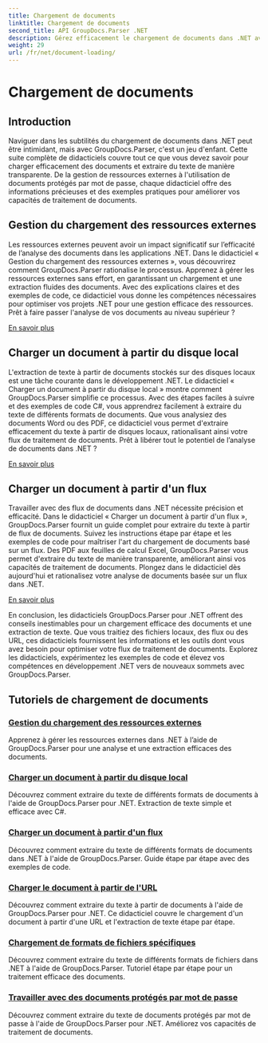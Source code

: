 ```yaml
---
title: Chargement de documents
linktitle: Chargement de documents
second_title: API GroupDocs.Parser .NET
description: Gérez efficacement le chargement de documents dans .NET avec GroupDocs.Parser. Apprenez à extraire du texte à partir de disques locaux, de flux, d'URL, etc.
weight: 29
url: /fr/net/document-loading/
---
```


# Chargement de documents

## Introduction

Naviguer dans les subtilités du chargement de documents dans .NET peut être intimidant, mais avec GroupDocs.Parser, c'est un jeu d'enfant. Cette suite complète de didacticiels couvre tout ce que vous devez savoir pour charger efficacement des documents et extraire du texte de manière transparente. De la gestion de ressources externes à l'utilisation de documents protégés par mot de passe, chaque didacticiel offre des informations précieuses et des exemples pratiques pour améliorer vos capacités de traitement de documents.

## Gestion du chargement des ressources externes

Les ressources externes peuvent avoir un impact significatif sur l’efficacité de l’analyse des documents dans les applications .NET. Dans le didacticiel « Gestion du chargement des ressources externes », vous découvrirez comment GroupDocs.Parser rationalise le processus. Apprenez à gérer les ressources externes sans effort, en garantissant un chargement et une extraction fluides des documents. Avec des explications claires et des exemples de code, ce didacticiel vous donne les compétences nécessaires pour optimiser vos projets .NET pour une gestion efficace des ressources. Prêt à faire passer l'analyse de vos documents au niveau supérieur ?

[En savoir plus](./handling-loading-of-external-resources/)

## Charger un document à partir du disque local

L'extraction de texte à partir de documents stockés sur des disques locaux est une tâche courante dans le développement .NET. Le didacticiel « Charger un document à partir du disque local » montre comment GroupDocs.Parser simplifie ce processus. Avec des étapes faciles à suivre et des exemples de code C#, vous apprendrez facilement à extraire du texte de différents formats de documents. Que vous analysiez des documents Word ou des PDF, ce didacticiel vous permet d'extraire efficacement du texte à partir de disques locaux, rationalisant ainsi votre flux de traitement de documents. Prêt à libérer tout le potentiel de l’analyse de documents dans .NET ?

[En savoir plus](./load-document-from-local-disk/)

## Charger un document à partir d'un flux

Travailler avec des flux de documents dans .NET nécessite précision et efficacité. Dans le didacticiel « Charger un document à partir d'un flux », GroupDocs.Parser fournit un guide complet pour extraire du texte à partir de flux de documents. Suivez les instructions étape par étape et les exemples de code pour maîtriser l'art du chargement de documents basé sur un flux. Des PDF aux feuilles de calcul Excel, GroupDocs.Parser vous permet d'extraire du texte de manière transparente, améliorant ainsi vos capacités de traitement de documents. Plongez dans le didacticiel dès aujourd'hui et rationalisez votre analyse de documents basée sur un flux dans .NET.

[En savoir plus](./load-document-from-stream/)

En conclusion, les didacticiels GroupDocs.Parser pour .NET offrent des conseils inestimables pour un chargement efficace des documents et une extraction de texte. Que vous traitiez des fichiers locaux, des flux ou des URL, ces didacticiels fournissent les informations et les outils dont vous avez besoin pour optimiser votre flux de traitement de documents. Explorez les didacticiels, expérimentez les exemples de code et élevez vos compétences en développement .NET vers de nouveaux sommets avec GroupDocs.Parser.

## Tutoriels de chargement de documents
### [Gestion du chargement des ressources externes](./handling-loading-of-external-resources/)
Apprenez à gérer les ressources externes dans .NET à l’aide de GroupDocs.Parser pour une analyse et une extraction efficaces des documents.
### [Charger un document à partir du disque local](./load-document-from-local-disk/)
Découvrez comment extraire du texte de différents formats de documents à l'aide de GroupDocs.Parser pour .NET. Extraction de texte simple et efficace avec C#.
### [Charger un document à partir d'un flux](./load-document-from-stream/)
Découvrez comment extraire du texte de différents formats de documents dans .NET à l'aide de GroupDocs.Parser. Guide étape par étape avec des exemples de code.
### [Charger le document à partir de l'URL](./load-document-from-url/)
Découvrez comment extraire du texte à partir de documents à l'aide de GroupDocs.Parser pour .NET. Ce didacticiel couvre le chargement d'un document à partir d'une URL et l'extraction de texte étape par étape.
### [Chargement de formats de fichiers spécifiques](./loading-specific-file-formats/)
Découvrez comment extraire du texte de différents formats de fichiers dans .NET à l'aide de GroupDocs.Parser. Tutoriel étape par étape pour un traitement efficace des documents.
### [Travailler avec des documents protégés par mot de passe](./working-with-password-protected-documents/)
Découvrez comment extraire du texte de documents protégés par mot de passe à l'aide de GroupDocs.Parser pour .NET. Améliorez vos capacités de traitement de documents.